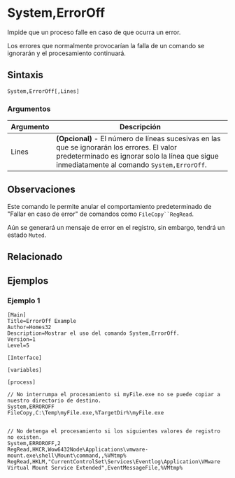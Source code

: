 # System,ErrorOff

Impide que un proceso falle en caso de que ocurra un error.

Los errores que normalmente provocarían la falla de un comando se ignorarán y el procesamiento continuará.

## Sintaxis

```pebakery
System,ErrorOff[,Lines]
```

### Argumentos

| Argumento | Descripción |
| --- | --- |
| Lines | **(Opcional)** - El número de líneas sucesivas en las que se ignorarán los errores. El valor predeterminado es ignorar solo la línea que sigue inmediatamente al comando `System,ErrorOff`.|

## Observaciones

Este comando le permite anular el comportamiento predeterminado de "Fallar en caso de error" de comandos como `FileCopy``RegRead`.

Aún se generará un mensaje de error en el registro, sin embargo, tendrá un estado `Muted`.

## Relacionado

## Ejemplos

### Ejemplo 1

```pebakery
[Main]
Title=ErrorOff Example
Author=Homes32
Description=Mostrar el uso del comando System,ErrorOff.
Version=1
Level=5

[Interface]

[variables]

[process]

// No interrumpa el procesamiento si myFile.exe no se puede copiar a nuestro directorio de destino.
System,ERROROFF
FileCopy,C:\Temp\myFile.exe,%TargetDir%\myFile.exe


// No detenga el procesamiento si los siguientes valores de registro no existen.
System,ERROROFF,2
RegRead,HKCR,Wow6432Node\Applications\vmware-mount.exe\shell\Mount\command,,%VMtmp%
RegRead,HKLM,"CurrentControlSet\Services\Eventlog\Application\VMware Virtual Mount Service Extended",EventMessageFile,%VMtmp%
```
